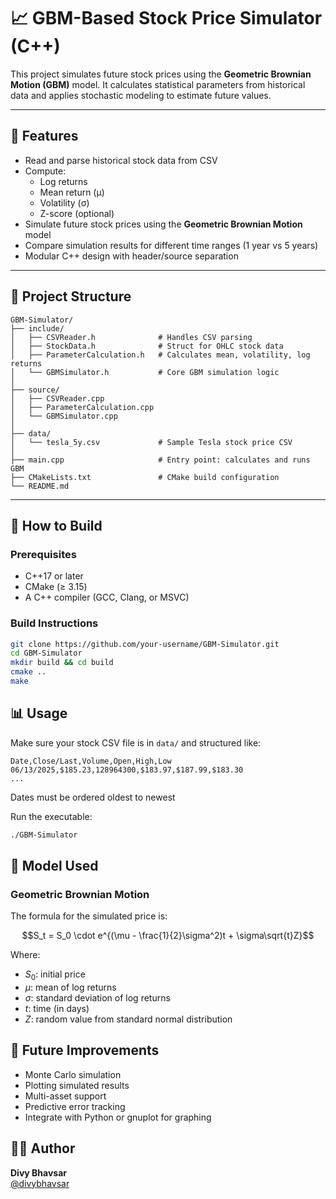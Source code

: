 # 📈 GBM-Based Stock Price Simulator (C++)

This project simulates future stock prices using the **Geometric Brownian Motion (GBM)** model. It calculates statistical parameters from historical data and applies stochastic modeling to estimate future values.

---

## 🚀 Features

- Read and parse historical stock data from CSV
- Compute:
  - Log returns
  - Mean return (μ)
  - Volatility (σ)
  - Z-score (optional)
- Simulate future stock prices using the **Geometric Brownian Motion** model
- Compare simulation results for different time ranges (1 year vs 5 years)
- Modular C++ design with header/source separation

---

## 📁 Project Structure

```
GBM-Simulator/
├── include/
│   ├── CSVReader.h              # Handles CSV parsing
│   ├── StockData.h              # Struct for OHLC stock data
│   ├── ParameterCalculation.h   # Calculates mean, volatility, log returns
│   └── GBMSimulator.h           # Core GBM simulation logic
│
├── source/
│   ├── CSVReader.cpp
│   ├── ParameterCalculation.cpp
│   └── GBMSimulator.cpp
│
├── data/
│   └── tesla_5y.csv             # Sample Tesla stock price CSV
│
├── main.cpp                     # Entry point: calculates and runs GBM
├── CMakeLists.txt               # CMake build configuration
└── README.md
```

---

## 🔧 How to Build

### Prerequisites
- C++17 or later
- CMake (≥ 3.15)
- A C++ compiler (GCC, Clang, or MSVC)

### Build Instructions

```bash
git clone https://github.com/your-username/GBM-Simulator.git
cd GBM-Simulator
mkdir build && cd build
cmake ..
make
```

## 📊 Usage

Make sure your stock CSV file is in `data/` and structured like:

```csv
Date,Close/Last,Volume,Open,High,Low
06/13/2025,$185.23,128964300,$183.97,$187.99,$183.30
...
```

Dates must be ordered oldest to newest

Run the executable:

```bash
./GBM-Simulator
```

## 🧠 Model Used

### Geometric Brownian Motion

The formula for the simulated price is:

$$S_t = S_0 \cdot e^{(\mu - \frac{1}{2}\sigma^2)t + \sigma\sqrt{t}Z}$$

Where:
- $S_0$: initial price
- $\mu$: mean of log returns
- $\sigma$: standard deviation of log returns
- $t$: time (in days)
- $Z$: random value from standard normal distribution

## 📌 Future Improvements

- Monte Carlo simulation
- Plotting simulated results
- Multi-asset support
- Predictive error tracking
- Integrate with Python or gnuplot for graphing

## 🧑‍💻 Author

**Divy Bhavsar**  
[@divybhavsar](https://github.com/divybhavsar)
